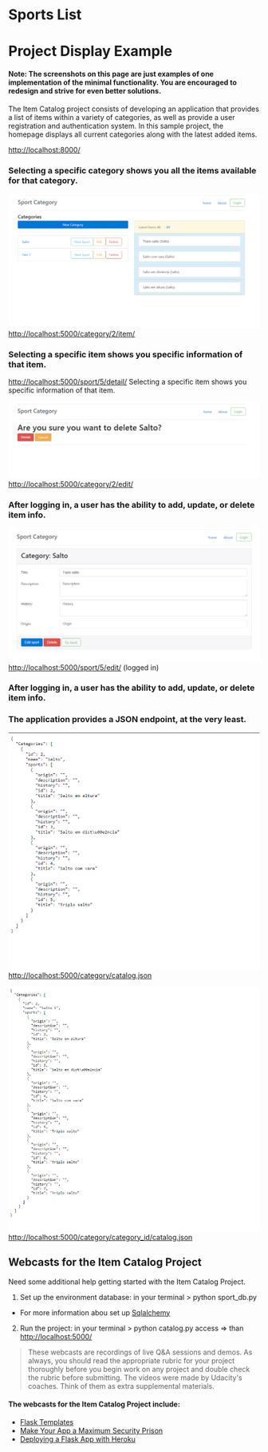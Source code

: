 # Sports List
# Project Display Example
#### Note: The screenshots on this page are just examples of one implementation of the minimal functionality. You are encouraged to redesign and strive for even better solutions.

The Item Catalog project consists of developing an application that provides a list of items within a variety of categories, as well as provide a user registration and authentication system.
In this sample project, the homepage displays all current categories along with the latest added items.

[http://localhost:8000/](http://localhost:8000/)
### Selecting a specific category shows you all the items available for that category.

![alt text](https://github.com/paulojr83/Sports-List/blob/master/8.PNG "all current categories")
[http://localhost:5000/category/2/item/](http://localhost:5000/category/2/item/)
### Selecting a specific item shows you specific information of that item.

[http://localhost:5000/sport/5/detail/](http://localhost:5000/sport/5/detail/)
Selecting a specific item shows you specific information of that item.

![alt text](https://github.com/paulojr83/Sports-List/blob/master/3.PNG "Json")
[http://localhost:5000/category/2/edit/](http://localhost:5000/category/2/edit/)
### After logging in, a user has the ability to add, update, or delete item info.

![alt text](https://github.com/paulojr83/Sports-List/blob/master/5.PNG "Json")
[http://localhost:5000/sport/5/edit/](http://localhost:5000/sport/5/edit/) (logged in)
### After logging in, a user has the ability to add, update, or delete item info.
### The application provides a JSON endpoint, at the very least.

![alt text](https://github.com/paulojr83/Sports-List/blob/master/7.PNG "Json")
[http://localhost:5000/category/catalog.json](http://localhost:5000/category/catalog.json)

![alt text](https://github.com/paulojr83/Sports-List/blob/master/9.PNG "Json")
[http://localhost:5000/category/category_id/catalog.json](http://localhost:5000/category/category_id/catalog.json)


## Webcasts for the Item Catalog Project
 Need some additional help getting started with the Item Catalog Project.
1. Set up the environment database: in your terminal > python sport_db.py 
 * For more information abou set up [Sqlalchemy](http://docs.sqlalchemy.org/en/latest/core/schema.html)

2. Run the project: in your terminal > python catalog.py access => than [http://localhost:5000/](http://localhost:5000/)

> These webcasts are recordings of live Q&A sessions and demos. As always, you should read the appropriate rubric for your project thoroughly before you begin work on any project and double check the rubric before submitting. The videos were made by Udacity's coaches. Think of them as extra supplemental materials.

#### The webcasts for the Item Catalog Project include:  
  * [Flask Templates](http://flask.pocoo.org/)
  * [Make Your App a Maximum Security Prison](https://pythonhosted.org/Flask-Security/)
  * [Deploying a Flask App with Heroku](https://www.youtube.com/watch?v=pmRT8QQLIqk)
  
